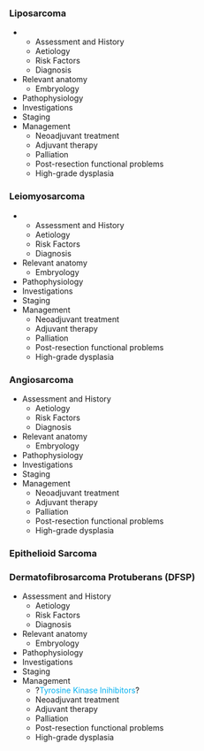 ### Liposarcoma
 - - Assessment and History
	- Aetiology
	- Risk Factors
	- Diagnosis
- Relevant anatomy
	- Embryology
- Pathophysiology
- Investigations
- Staging
- Management
	- Neoadjuvant treatment
	- Adjuvant therapy
	- Palliation
	- Post-resection functional problems
	- High-grade dysplasia

### Leiomyosarcoma
 - - Assessment and History
	- Aetiology
	- Risk Factors
	- Diagnosis
- Relevant anatomy
	- Embryology
- Pathophysiology
- Investigations
- Staging
- Management
	- Neoadjuvant treatment
	- Adjuvant therapy
	- Palliation
	- Post-resection functional problems
	- High-grade dysplasia


### Angiosarcoma
 - Assessment and History
	- Aetiology
	- Risk Factors
	- Diagnosis
- Relevant anatomy
	- Embryology
- Pathophysiology
- Investigations
- Staging
- Management
	- Neoadjuvant treatment
	- Adjuvant therapy
	- Palliation
	- Post-resection functional problems
	- High-grade dysplasia

### Epithelioid Sarcoma
### Dermatofibrosarcoma Protuberans (DFSP)
 - Assessment and History
	- Aetiology
	- Risk Factors
	- Diagnosis
- Relevant anatomy
	- Embryology
- Pathophysiology
- Investigations
- Staging
- Management
	- ?<span style="color:#00b0f0">Tyrosine Kinase Inihibitors</span>?
	- Neoadjuvant treatment
	- Adjuvant therapy
	- Palliation
	- Post-resection functional problems
	- High-grade dysplasia
